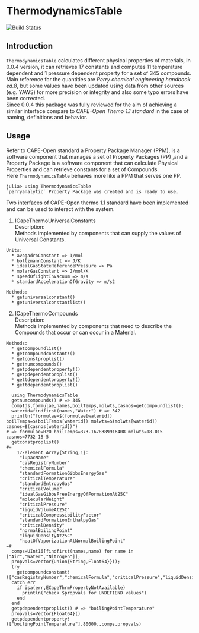# ThermodynamicsTable

[![Build Status](https://travis-ci.org/LaGuer/ThermodynamicsTable.jl.svg?branch=master)](https://travis-ci.org/LaGuer/ThermodynamicsTable.jl)

## Introduction

`ThermodynamicsTable` calculates different physical properties of materials, in 0.0.4 version, it can retrieves 17 constants and computes
11 temperature dependent and 1 pressure dependent property for a set of 345 compounds.  
Main reference for the quantities are *Perry chemical engineering handbook ed.8*,
but some values have been updated using data from other sources (e.g. YAWS) for more precision or integrity and also some typo errors have been corrected.  
Since 0.0.4 this package was fully reviewed for the aim of achieving a similar interface compare to *CAPE-Open Themo 1.1 standard* in the case of naming, definitions and behavior.

## Usage
Refer to CAPE-Open standard a Property Package Manager (PPM), is a software component that manages a set of Property Packages (PP) ,and a Property Package is a software component that can calculate Physical Properties and can retrieve constants for a set of Compounds.  
Here `ThermodynamicsTable` behaves more like a PPM that serves one PP.
```
julia> using ThermodynamicsTable
`perryanalytic` Property Package was created and is ready to use.
```
Two interfaces of CAPE-Open thermo 1.1 standard have been implemented and can be used to interact with the system.  
  1. ICapeThermoUniversalConstants    
    Description:    
      Methods implemented by components that can supply the values of Universal Constants.  

    Units:
      * avogadroConstant => 1/mol
      * boltzmannConstant => J/K
      * idealGasStateReferencePressure => Pa
      * molarGasConstant => J/mol/K
      * speedOfLightInVacuum => m/s
      * standardAccelerationOfGravity => m/s2  

    Methods:
      * getuniversalconstant()
      * getuniversalconstantlist()
  2. ICapeThermoCompounds   
    Description:    
      Methods implemented by components that need to describe the Compounds that occur or can occur in a Material.    

    Methods:
      * getcompoundlist()
      * getcompoundconstant!()
      * getconstproplist()
      * getnumcompounds()
      * getpdependentproperty!()
      * getpdependentproplist()
      * gettdependentproperty!()
      * gettdependentproplist()

```
  using ThermodynamicsTable
  getnumcompounds() # => 345
  compIds,formulae,names,boilTemps,molwts,casnos=getcompoundlist();
  waterid=findfirst(names,"Water") # => 342
  println("formulae=$(formulae[waterid]) boilTemps=$(boilTemps[waterid]) molwts=$(molwts[waterid]) casnos=$(casnos[waterid])")
# => formulae=H2O boilTemps=373.1678389916408 molwts=18.015 casnos=7732-18-5
  getconstproplist()
#=  
    17-element Array{String,1}:
     "iupacName"
     "casRegistryNumber"
     "chemicalFormula"
     "standardFormationGibbsEnergyGas"
     "criticalTemperature"
     "standardEntropyGas"
     "criticalVolume"
     "idealGasGibbsFreeEnergyOfFormationAt25C"
     "molecularWeight"
     "criticalPressure"
     "liquidVolumeAt25C"
     "criticalCompressibilityFactor"
     "standardFormationEnthalpyGas"
     "criticalDensity"
     "normalBoilingPoint"
     "liquidDensityAt25C"
     "heatOfVaporizationAtNormalBoilingPoint"
=#
  comps=UInt16[findfirst(names,name) for name in ["Air","Water","Nitrogen"]];
  propvals=Vector{Union{String,Float64}}();
  try
    getcompoundconstant!(["casRegistryNumber","chemicalFormula","criticalPressure","liquidDensityAt25C"],comps,propvals)
  catch err
    if isa(err,ECapeThrmPropertyNotAvailable)
      println("check $propvals for UNDEFIEND values")
    end
  end
  getpdependentproplist() # => "boilingPointTemperature"
  propvals=Vector{Float64}()
  getpdependentproperty!(["boilingPointTemperature"],80000.,comps,propvals)
```
